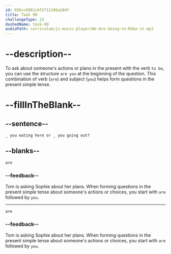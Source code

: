 ```yaml
---
id: 656cc6981cbf2711196a284f
title: Task 99
challengeType: 22
dashedName: task-99
audioPath: curriculum/js-music-player/We-Are-Going-to-Make-it.mp3
---
```


<!--
AUDIO REFERENCE:
Tom: Are you eating here or are you going out?
-->

# --description--

To ask about someone's actions or plans in the present with the verb `to be`, you can use the structure `are you` at the beginning of the question. This combination of verb (`are`) and subject (`you`) helps form questions in the present simple tense.

# --fillInTheBlank--

## --sentence--

`_ you eating here or _ you going out?`

## --blanks--

`are`

### --feedback--

Tom is asking Sophie about her plans. When forming questions in the present simple tense about someone's actions or choices, you start with `are` followed by `you`.

---

`are`

### --feedback--

Tom is asking Sophie about her plans. When forming questions in the present simple tense about someone's actions or choices, you start with `are` followed by `you`.
